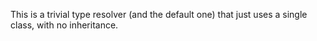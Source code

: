 This is a trivial type resolver (and the default one) that just uses a single class, with no inheritance.